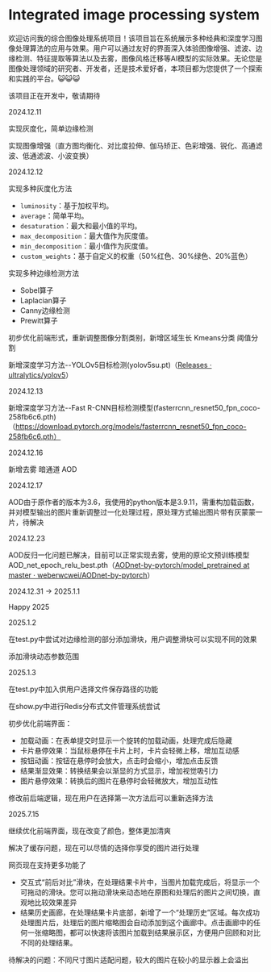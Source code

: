# Integrated image processing system

欢迎访问我的综合图像处理系统项目！该项目旨在系统展示多种经典和深度学习图像处理算法的应用与效果。用户可以通过友好的界面深入体验图像增强、滤波、边缘检测、特征提取等算法以及去雾，图像风格迁移等AI模型的实际效果。无论您是图像处理领域的研究者、开发者，还是技术爱好者，本项目都为您提供了一个探索和实践的平台。😺😺😺

该项目正在开发中，敬请期待

2024.12.11

实现灰度化，简单边缘检测

实现图像增强（直方图均衡化、对比度拉伸、伽马矫正、色彩增强、锐化、高通滤波、低通滤波、小波变换）



2024.12.12

实现多种灰度化方法

- `luminosity`：基于加权平均。
- `average`：简单平均。
- `desaturation`：最大和最小值的平均。
- `max_decomposition`：最大值作为灰度值。
- `min_decomposition`：最小值作为灰度值。
- `custom_weights`：基于自定义的权重（50%红色、30%绿色、20%蓝色）

实现多种边缘检测方法

- Sobel算子
- Laplacian算子
- Canny边缘检测
- Prewitt算子

初步优化前端形式，重新调整图像分割类别，新增区域生长 Kmeans分类 阈值分割

新增深度学习方法--YOLOv5目标检测(yolov5su.pt)（[Releases · ultralytics/yolov5](https://github.com/ultralytics/yolov5/releases)）



2024.12.13

新增深度学习方法--Fast R-CNN目标检测模型(fasterrcnn_resnet50_fpn_coco-258fb6c6.pth)（https://download.pytorch.org/models/fasterrcnn_resnet50_fpn_coco-258fb6c6.pth）

2024.12.16

新增去雾 暗通道 AOD

2024.12.17

AOD由于原作者的版本为3.6，我使用的python版本是3.9.11，需重构加载函数，并对模型输出的图片重新调整过一化处理过程，原处理方式输出图片带有灰蒙蒙一片，待解决

2024.12.23

AOD反归一化问题已解决，目前可以正常实现去雾，使用的原论文预训练模型AOD_net_epoch_relu_best.pth（[AODnet-by-pytorch/model_pretrained at master · weberwcwei/AODnet-by-pytorch](https://github.com/weberwcwei/AODnet-by-pytorch/tree/master/model_pretrained)）

2024.12.31 → 2025.1.1

Happy 2025

2025.1.2

在test.py中尝试对边缘检测的部分添加滑块，用户调整滑块可以实现不同的效果

添加滑块动态参数范围

2025.1.3 

在test.py中加入供用户选择文件保存路径的功能

在show.py中进行Redis分布式文件管理系统尝试

初步优化前端界面：

- 加载动画：在表单提交时显示一个旋转的加载动画，处理完成后隐藏
- 卡片悬停效果：当鼠标悬停在卡片上时，卡片会轻微上移，增加互动感
- 按钮动画：按钮在悬停时会放大，点击时会缩小，增加点击反馈
- 结果渐显效果：转换结果会以渐显的方式显示，增加视觉吸引力
- 图片悬停效果：转换后的图片在悬停时会轻微放大，增加互动性

修改前后端逻辑，现在用户在选择第一次方法后可以重新选择方法

2025.7.15

继续优化前端界面，现在改变了颜色，整体更加清爽

解决了缓存问题，现在可以尽情的选择你享受的图片进行处理

网页现在支持更多功能了

- 交互式“前后对比”滑块，在处理结果卡片中，当图片加载完成后，将显示一个可拖动的滑块。您可以拖动滑块来动态地在原图和处理后的图片之间切换，直观地比较效果差异
- 结果历史画廊，在处理结果卡片底部，新增了一个“处理历史”区域。每次成功处理图片后，处理后的图片缩略图会自动添加到这个画廊中。点击画廊中的任何一张缩略图，都可以快速将该图片加载到结果展示区，方便用户回顾和对比不同的处理结果。

待解决的问题：不同尺寸图片适配问题，较大的图片在较小的显示器上会溢出
